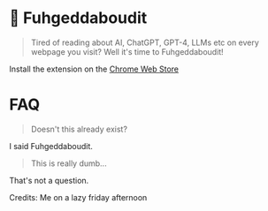 # 🚮 Fuhgeddaboudit
> Tired of reading about AI, ChatGPT, GPT-4, LLMs etc on every webpage you visit? Well it's time to Fuhgeddaboudit!

Install the extension on the [Chrome Web Store](www.link.com)

# FAQ
> Doesn't this already exist?

I said Fuhgeddaboudit.

> This is really dumb...

That's not a question.

Credits: Me on a lazy friday afternoon
